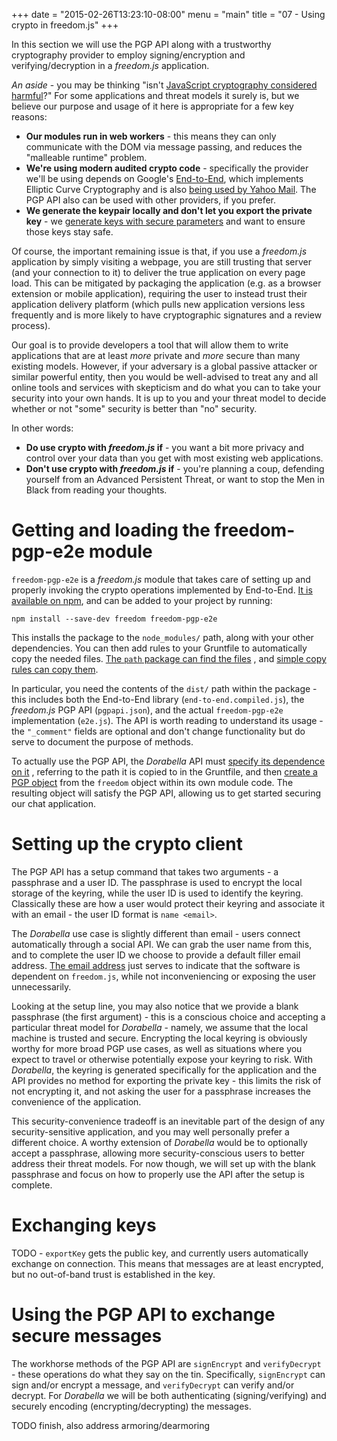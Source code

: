 +++
date = "2015-02-26T13:23:10-08:00"
menu = "main"
title = "07 - Using crypto in freedom.js"
+++

In this section we will use the PGP API along with a trustworthy cryptography
provider to employ signing/encryption and verifying/decryption in a *freedom.js*
application.

*An aside* - you may be thinking "isn't
 [JavaScript cryptography considered harmful](http://matasano.com/articles/javascript-cryptography/)?"
 For some applications and threat models it surely is, but we believe
 our purpose and usage of it here is appropriate for a few key
 reasons:

- **Our modules run in web workers** - this means they can only
  communicate with the DOM via message passing, and reduces the
  "malleable runtime" problem.
- **We're using modern audited crypto code** - specifically the
  provider we'll be using depends on Google's
  [End-to-End](https://github.com/google/end-to-end), which implements
  Elliptic Curve Cryptography and is also
  [being used by Yahoo Mail](http://yahoo.tumblr.com/post/113708033335/user-focused-security-end-to-end-encryption).
  The PGP API also can be used with other providers, if you prefer.
- **We generate the keypair locally and don't let you export the
  private key** - we
  [generate keys with secure parameters](https://github.com/freedomjs/freedom-pgp-e2e/issues/25)
  and want to ensure those keys stay safe.

Of course, the important remaining issue is that, if you use a
*freedom.js* application by simply visiting a webpage, you are still
trusting that server (and your connection to it) to deliver the true
application on every page load. This can be mitigated by packaging the
application (e.g. as a browser extension or mobile application),
requiring the user to instead trust their application delivery
platform (which pulls new application versions less frequently and is
more likely to have cryptographic signatures and a review process).

Our goal is to provide developers a tool that will allow them to write
applications that are at least *more* private and *more* secure than
many existing models. However, if your adversary is a global passive
attacker or similar powerful entity, then you would be well-advised to
treat any and all online tools and services with skepticism and do
what you can to take your security into your own hands. It is up to
you and your threat model to decide whether or not "some" security is
better than "no" security.

In other words:

- __Do use crypto with *freedom.js* if__ -  you want a bit more privacy
  and control over your data than you get with most existing web
  applications.
- __Don't use crypto with *freedom.js* if__ - you're planning a coup,
  defending yourself from an Advanced Persistent Threat, or want to stop the Men
  in Black from reading your thoughts.

# Getting and loading the freedom-pgp-e2e module
`freedom-pgp-e2e` is a *freedom.js* module that takes care of setting up and
properly invoking the crypto operations implemented by End-to-End.
[It is available on npm](https://www.npmjs.com/package/freedom-pgp-e2e), and
can be added to your project by running:

    npm install --save-dev freedom freedom-pgp-e2e

This installs the package to the `node_modules/` path, along with your other
dependencies. You can then add rules to your Gruntfile to automatically copy the
needed files.
[The `path` package can find the files](https://github.com/soycode/dorabella/blob/master/Gruntfile.js#L5-6)
, and
[simple copy rules can copy them](https://github.com/soycode/dorabella/blob/master/Gruntfile.js#L34-41).

In particular, you need the contents of the `dist/` path within the package -
this includes both the End-to-End library (`end-to-end.compiled.js`), the
*freedom.js* PGP API (`pgpapi.json`), and the actual `freedom-pgp-e2e`
implementation (`e2e.js`). The API is worth reading to understand its usage -
the `"_comment"` fields are optional and don't change functionality but do serve
to document the purpose of methods.

To actually use the PGP API, the *Dorabella* API must
[specify its dependence on it](https://github.com/soycode/dorabella/blob/master/src/securechat.json#L17-20)
, referring to the path it is copied to in the Gruntfile, and then
[create a PGP object](https://github.com/soycode/dorabella/blob/master/src/securechat.js#L27)
from the `freedom` object within its own module code. The resulting object will
satisfy the PGP API, allowing us to get started securing our chat application.

# Setting up the crypto client
The PGP API has a setup command that takes two arguments - a passphrase and a
user ID. The passphrase is used to encrypt the local storage of the keyring,
while the user ID is used to identify the keyring. Classically these are how
a user would protect their keyring and associate it with an email - the user ID
format is `name <email>`.

The *Dorabella* use case is slightly different than email - users connect
automatically through a social API. We can grab the user name from this, and
to complete the user ID we choose to provide a default filler email address.
[The email address](https://github.com/soycode/dorabella/blob/master/src/securechat.js#L53)
just serves to indicate that the software is dependent on `freedom.js`, while
not inconveniencing or exposing the user unnecessarily.

Looking at the setup line, you may also notice that we provide a blank
passphrase (the first argument) - this is a conscious choice and accepting a
particular threat model for *Dorabella* - namely, we assume that the local
machine is trusted and secure. Encrypting the local keyring is obviously worthy
for more broad PGP use cases, as well as situations where you expect to travel
or otherwise potentially expose your keyring to risk. With *Dorabella*, the
keyring is generated specifically for the application and the API provides no
method for exporting the private key - this limits the risk of not encrypting
it, and not asking the user for a passphrase increases the convenience of the
application.

This security-convenience tradeoff is an inevitable part of the design of any
security-sensitive application, and you may well personally prefer a different
choice. A worthy extension of *Dorabella* would be to optionally accept a
passphrase, allowing more security-conscious users to better address their
threat models. For now though, we will set up with the blank passphrase and
focus on how to properly use the API after the setup is complete.

# Exchanging keys
TODO - `exportKey` gets the public key, and currently users automatically
exchange on connection. This means that messages are at least encrypted, but
no out-of-band trust is established in the key.

# Using the PGP API to exchange secure messages
The workhorse methods of the PGP API are `signEncrypt` and `verifyDecrypt` -
these operations do what they say on the tin. Specifically, `signEncrypt` can
sign and/or encrypt a message, and `verifyDecrypt` can verify and/or decrypt.
For *Dorabella* we will be both authenticating (signing/verifying) and securely
encoding (encrypting/decrypting) the messages.

TODO finish, also address armoring/dearmoring
